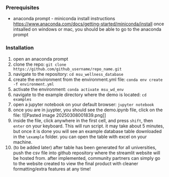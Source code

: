 ### Prerequisites
- anaconda prompt - miniconda install instructions
 https://www.anaconda.com/docs/getting-started/miniconda/install
once intsalled on windows or mac, you should be able to go to the anaconda prompt 
### Installation 
1. open an anaconda prompt
2. clone the repo:
	`git clone https://github.com/github_username/repo_name.git`
3. navigate to the repository: 
	`cd msu_wellness_database`
4. create the environment from the environment.yml file:
	`conda env create -f environment.yml`
5. activate the environment:
	`conda activate msu_wd_env`
6. navigate to the example directory where the demo is located:
	`cd examples`
7. open a jupyter notebook on your default browser:
	`jupyter notebook`
8. once you are in juypter, you should see the demo.ipynb file, click on the file:
![[Pasted image 20250308001839.png]]
9. inside the file, click anywhere in the first cell, and press `shift`, then `enter` on your keyboard. This will run script. it may take about 5 minutes, but once it is done you will see an example database table downloaded in the `\example` folder. you can open the table with excel on your machine. 
10. (to be added later) after table has been generated for all universities, push the csv file into github repository where the streamlit website will be hosted from. after implemented, community partners can simply go to the website created to view the final product with cleaner formatting/extra features at any time!
